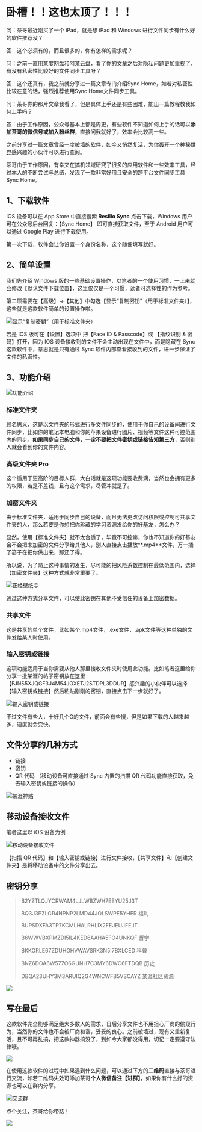 # 卧槽！！这也太顶了！！！

问：茶哥最近刚买了一个 iPad，就是想 iPad 和 Windows 进行文件同步有什么好的软件推荐没？

答：这个必须有的，而且很多的，你有怎样的需求呢？

问：之前一直用某度网盘和阿某云盘，看了你的文章之后对隐私问题更加重视了，有没有私密性比较好的文件同步工具呀？

答：这个还真有，我之前就分享过一篇文章专门介绍Sync Home，如若对私密性比较在意的话，强烈推荐使用Sync Home文件同步工具。

问：茶哥你的那片文章我看了，但是具体上手还是有些困难，能出一篇教程教我如何上手吗？

答：由于工作原因，公众号基本上都是周更，有些软件不知道如何上手的话可以**添加茶哥的微信号或加入粉丝群**，直接问我就好了，效率会比较高一些。

之前分享过一篇文章[曾经一度被墙的软件，如今又悄然复活，为你轰开一个神秘世界](https://mp.weixin.qq.com/s?__biz=MzI3NzcwOTY4MQ==&mid=2247484829&idx=1&sn=01eb363b57d392c82574a80bdfddcd22&chksm=eb635383dc14da956bc3e20f756e045267d5b949cab7eb92115cb75617357db300030e18a4d2&token=1427647786&lang=zh_CN#rd)感兴趣的小伙伴可以进行查阅。

茶哥由于工作原因，有幸又在搞机领域研究了很多的应用软件和一些效率工具，经过本人的不断尝试与总结，发现了一款非常好用且安全的跨平台文件同步工具Sync Home。

## 1、下载软件

IOS 设备可以在 App Store 中直接搜索 **Resilio Sync** 点击下载，Windows 用户可在公众号后台回复：【Sync Home】  即可直接获取文件，至于 Android 用户可以通过 Google Play 进行下载使用。

第一次下载，软件会让你设置一个身份名称，这个随便填写就好。

## 2、简单设置

我们先介绍 Windows 版的一些基础设置操作，以笔者的一个使用习惯，一上来就会修改【默认文件下载位置】，这里仅仅是一个习惯，读者可选择性的作为参考。

第二项需要在【高级】->【其他】中勾选【显示“复制密钥”（用于标准文件夹）】，这些就是这款软件简单的设置操作啦。

![显示“复制密钥”（用于标准文件夹）](https://hediancha-1312143060.cos.ap-shanghai.myqcloud.com/202305281302744.png)

若是 IOS 版可在【设置】选项中 把【Face ID & Passcode】或 【指纹识别 & 密码】打开，因为 IOS 设备接收到的文件不会主动出现在文件中，而是隐藏在 Sync 这款软件中，意思就是只有通过 Sync 软件内部查看接收到的文件，进一步保证了文件的私密性。

 ## 3、功能介绍

![功能介绍](https://hediancha-1312143060.cos.ap-shanghai.myqcloud.com/202305281302146.png)

### 标准文件夹

顾名思义，这是以文件夹的形式进行多文件同步的，使用于你自己的设备间进行文件同步，比如你的笔记本电脑和你的苹果设备进行图片、视频等文件这种可控范围内的同步。**如果同步自己的文件，一定不要把文件密钥或链接告知第三方**，否则别人就会看到你的文件内容。

### 高级文件夹 Pro

这个适用于更高阶的目标人群，大白话就是这项功能要收费滴，当然也会拥有更多的权限，若是不差钱，且有这个需求，尽管冲就是了。

### 加密文件夹

由于标准文件夹，适用于同步自己的设备，而且无法更改访问权限或控制可共享文件夹的人，那么若要是你想把你珍藏的学习资源发给你的好基友，怎么办？

显然，使用【标准文件夹】就不太合适了，毕竟不可控嘛，你也不知道你的好基友会不会把未加密的文件分享给其他人，别人直接点击播放**.mp4**文件，万一捅了篓子在把你供出来，那还了得。

所以说，为了防止这种事情的发生，尽可能的把风险系数控制在最低范围内，选择【加密文件夹】这种方式就非常重要了。

![正经壁纸😐](https://hediancha-1312143060.cos.ap-shanghai.myqcloud.com/202305281303018.png)

通过这种方式分享文件，可以使此密钥在其他不受信任的设备上加密数据。



### 共享文件

这是共享的单个文件，比如某个.mp4文件，.exe文件，.apk文件等这种单独的文件发给某人时使用。



### 输入密钥或链接

这项功能适用于当你需要从他人那里接收文件夹时使用此功能。比如笔者这里给你分享一批某涯的帖子密钥放在这里【FJNS5XJQGF3J4M54JOXETJ2STDPL3DDUR】感兴趣的小伙伴可以选择【输入密钥或链接】然后粘贴刚刚的密钥，直接点击下一步就好了。

![输入密钥或链接](https://hediancha-1312143060.cos.ap-shanghai.myqcloud.com/202305281303612.png)

不过文件有些大，十好几个G的文件，前面会有些慢，但是如果下载的人越来越多，速度就会变快。

## 文件分享的几种方式

- 链接
- 密钥
- QR 代码 （移动设备可直接通过 Sync 内置的扫描 QR 代码功能直接获取，免去输入密钥或链接的操作）

![某涯神贴](https://hediancha-1312143060.cos.ap-shanghai.myqcloud.com/202305281303795.png)



## 移动设备接收文件

笔者这里以 iOS 设备为例

![移动设备接收文件](https://hediancha-1312143060.cos.ap-shanghai.myqcloud.com/202305281303715.png)

【扫描 QR 代码】和【输入密钥或链接】进行文件接收，【共享文件】和【创建文件夹】是将移动设备中的文件分享出去。



## 密钥分享

> B2YZTLQJYCRWAM4LJLWBZWH7EEYU25J3T     
>
> BQ3J3PZLGR4NPNP2LMD44JOLSWPE5YHER	  福利
>
> BUPSDXFA3TP7KCMLHALRHLIX2FEJEUJFE   		IT
>
> B6WWVBXPMZDI5IL4KED6AAHA5FO4UNKQF    哲学
>
> BKKORLE67ZDUHGHVWAVSRK3N5I7BXLCED    科普
>
> BNZ6DOA6W577O6GUNH7C3MY6DWC6FTDQB    历史
>
> DBQA23UHY3M3ARUIQ2G4WNCWFB5VSCAYZ      某涯社区资源

![](https://hediancha-1312143060.cos.ap-shanghai.myqcloud.com/202305281300086.jpeg)



## 写在最后

这款软件完全能够满足绝大多数人的需求，日后分享文件也不用担心厂商的偷窥行为，当然你的文件也不会被厂商和谐，妥妥的良心。之前被墙过，现有又重新复活，且不可再乱搞，把这款神器搞没了，到如今大家都没得用，切记一定要遵守法律哦。

![](https://hediancha-1312143060.cos.ap-shanghai.myqcloud.com/202305281255111.jpeg)

在使用这款软件的过程中如果遇到什么问题，可以通过下方的**二维码**直接与茶哥进行交流，如若二维码失效可添加茶哥**个人微信备注【进群】**，如果你有什么好的资源也可以在群内分享。

![交流群](https://hediancha-1312143060.cos.ap-shanghai.myqcloud.com/202305281303834.png)

点个关注，茶哥给你带路！

![](https://hediancha-1312143060.cos.ap-shanghai.myqcloud.com/202305281259962.png)